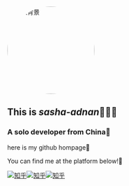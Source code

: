 <img src="img\镜头之外-06.jpg" alt="个人背景" style="width: 200px; border-radius: 50%;"> 

## This is ***sasha-adnan***👻👻👻

### A solo developer from China🥢

here is my github hompage🍨

You can find me at the platform below!🧀

[![知乎](https://img.shields.io/badge/%E7%9F%A5%E4%B9%8E-莎夏-blue)](https://www.zhihu.com/people/52-69-16-74)[![知乎](https://img.shields.io/badge/bilibili-莎夏阿德南-pink)](https://space.bilibili.com/1604544540?spm_id_from=333.1007.0.0)[![知乎](https://img.shields.io/badge/抖音-莎夏-black)](https://www.douyin.com/user/self?from_tab_name=main)

